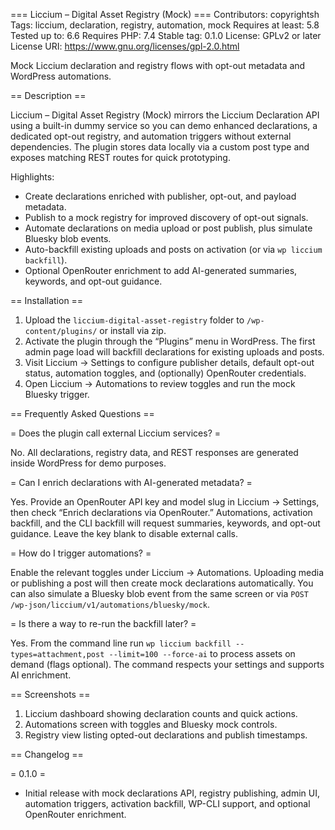 === Liccium – Digital Asset Registry (Mock) ===
Contributors: copyrightsh
Tags: liccium, declaration, registry, automation, mock
Requires at least: 5.8
Tested up to: 6.6
Requires PHP: 7.4
Stable tag: 0.1.0
License: GPLv2 or later
License URI: https://www.gnu.org/licenses/gpl-2.0.html

Mock Liccium declaration and registry flows with opt-out metadata and WordPress automations.

== Description ==

Liccium – Digital Asset Registry (Mock) mirrors the Liccium Declaration API using a built-in dummy service so you can demo enhanced declarations, a dedicated opt-out registry, and automation triggers without external dependencies. The plugin stores data locally via a custom post type and exposes matching REST routes for quick prototyping.

Highlights:

- Create declarations enriched with publisher, opt-out, and payload metadata.
- Publish to a mock registry for improved discovery of opt-out signals.
- Automate declarations on media upload or post publish, plus simulate Bluesky blob events.
- Auto-backfill existing uploads and posts on activation (or via `wp liccium backfill`).
- Optional OpenRouter enrichment to add AI-generated summaries, keywords, and opt-out guidance.

== Installation ==

1. Upload the `liccium-digital-asset-registry` folder to `/wp-content/plugins/` or install via zip.
2. Activate the plugin through the “Plugins” menu in WordPress. The first admin page load will backfill declarations for existing uploads and posts.
3. Visit Liccium → Settings to configure publisher details, default opt-out status, automation toggles, and (optionally) OpenRouter credentials.
4. Open Liccium → Automations to review toggles and run the mock Bluesky trigger.

== Frequently Asked Questions ==

= Does the plugin call external Liccium services? =

No. All declarations, registry data, and REST responses are generated inside WordPress for demo purposes.

= Can I enrich declarations with AI-generated metadata? =

Yes. Provide an OpenRouter API key and model slug in Liccium → Settings, then check “Enrich declarations via OpenRouter.” Automations, activation backfill, and the CLI backfill will request summaries, keywords, and opt-out guidance. Leave the key blank to disable external calls.

= How do I trigger automations? =

Enable the relevant toggles under Liccium → Automations. Uploading media or publishing a post will then create mock declarations automatically. You can also simulate a Bluesky blob event from the same screen or via `POST /wp-json/liccium/v1/automations/bluesky/mock`.

= Is there a way to re-run the backfill later? =

Yes. From the command line run `wp liccium backfill --types=attachment,post --limit=100 --force-ai` to process assets on demand (flags optional). The command respects your settings and supports AI enrichment.

== Screenshots ==

1. Liccium dashboard showing declaration counts and quick actions.
2. Automations screen with toggles and Bluesky mock controls.
3. Registry view listing opted-out declarations and publish timestamps.

== Changelog ==

= 0.1.0 =
* Initial release with mock declarations API, registry publishing, admin UI, automation triggers, activation backfill, WP-CLI support, and optional OpenRouter enrichment.
